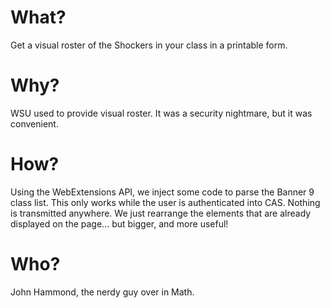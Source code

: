 # What? 
Get a visual roster of the Shockers in your class in a printable form.

# Why? 
WSU used to provide visual roster. It was a security nightmare, but it was convenient.

# How? 
Using the WebExtensions API, we inject some code to parse the Banner 9 class list.  This only works while the user is authenticated into CAS. Nothing is transmitted anywhere. We just rearrange the elements that are already displayed on the page... but bigger, and more useful!

# Who? 

John Hammond, the nerdy guy over in Math.
